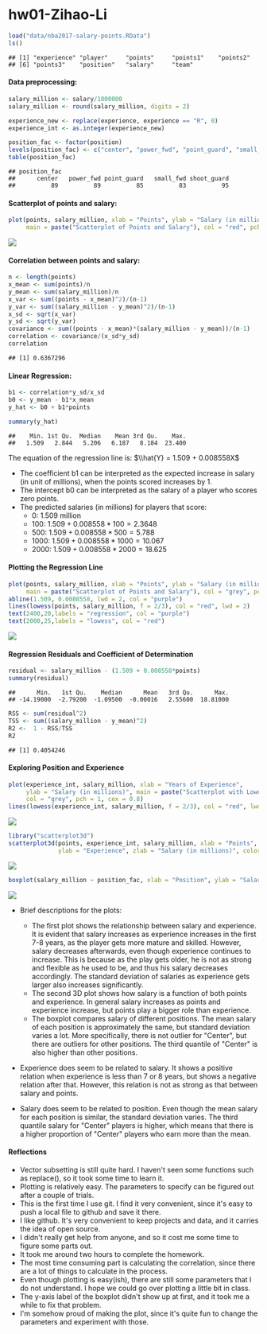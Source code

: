 hw01-Zihao-Li
================

``` r
load("data/nba2017-salary-points.RData")
ls()
```

    ## [1] "experience" "player"     "points"     "points1"    "points2"   
    ## [6] "points3"    "position"   "salary"     "team"

#### Data preprocessing:

``` r
salary_million <- salary/1000000
salary_million <- round(salary_million, digits = 2)

experience_new <- replace(experience, experience == "R", 0)
experience_int <- as.integer(experience_new)

position_fac <- factor(position)
levels(position_fac) <- c("center", "power_fwd", "point_guard", "small_fwd", "shoot_guard")
table(position_fac)
```

    ## position_fac
    ##      center   power_fwd point_guard   small_fwd shoot_guard 
    ##          89          89          85          83          95

#### Scatterplot of points and salary:

``` r
plot(points, salary_million, xlab = "Points", ylab = "Salary (in millions)", 
     main = paste("Scatterplot of Points and Salary"), col = "red", pch = 1, cex = 0.8)
```

<img src="hw01-Zihao-Li_files/figure-markdown_github-ascii_identifiers/unnamed-chunk-3-1.png" style="display: block; margin: auto;" />

#### Correlation between points and salary:

``` r
n <- length(points)
x_mean <- sum(points)/n
y_mean <- sum(salary_million)/n
x_var <- sum((points - x_mean)^2)/(n-1)
y_var <- sum((salary_million - y_mean)^2)/(n-1)
x_sd <- sqrt(x_var)
y_sd <- sqrt(y_var)
covariance <- sum((points - x_mean)*(salary_million - y_mean))/(n-1)
correlation <- covariance/(x_sd*y_sd)
correlation
```

    ## [1] 0.6367296

#### Linear Regression:

``` r
b1 <- correlation*y_sd/x_sd
b0 <- y_mean - b1*x_mean
y_hat <- b0 + b1*points

summary(y_hat)
```

    ##    Min. 1st Qu.  Median    Mean 3rd Qu.    Max. 
    ##   1.509   2.844   5.206   6.187   8.184  23.400

The equation of the regression line is: $\\hat{Y} = 1.509 + 0.008558X$

-   The coefficient b1 can be interpreted as the expected increase in salary (in unit of millions), when the points scored increases by 1.
-   The intercept b0 can be interpreted as the salary of a player who scores zero points.
-   The predicted salaries (in millions) for players that score:
    -   0: 1.509 million
    -   100: 1.509 + 0.008558 \* 100 = 2.3648
    -   500: 1.509 + 0.008558 \* 500 = 5.788
    -   1000: 1.509 + 0.008558 \* 1000 = 10.067
    -   2000: 1.509 + 0.008558 \* 2000 = 18.625

#### Plotting the Regression Line

``` r
plot(points, salary_million, xlab = "Points", ylab = "Salary (in millions)", 
     main = paste("Scatterplot of Points and Salary"), col = "grey", pch = 1, cex = 0.8)
abline(1.509, 0.0088558, lwd = 2, col = "purple")
lines(lowess(points, salary_million, f = 2/3), col = "red", lwd = 2)
text(2400,20,labels = "regression", col = "purple")
text(2000,25,labels = "lowess", col = "red")
```

<img src="hw01-Zihao-Li_files/figure-markdown_github-ascii_identifiers/unnamed-chunk-6-1.png" style="display: block; margin: auto;" />

#### Regression Residuals and Coefficient of Determination

``` r
residual <- salary_million - (1.509 + 0.008558*points)
summary(residual)
```

    ##      Min.   1st Qu.    Median      Mean   3rd Qu.      Max. 
    ## -14.19000  -2.79200  -1.09500  -0.00016   2.55600  18.81000

``` r
RSS <- sum(residual^2)
TSS <- sum((salary_million - y_mean)^2)
R2 <-  1 - RSS/TSS
R2
```

    ## [1] 0.4054246

#### Exploring Position and Experience

``` r
plot(experience_int, salary_million, xlab = "Years of Experience", 
     ylab = "Salary (in millions)", main = paste("Scatterplot with Lowess Smooth"),
     col = "grey", pch = 1, cex = 0.8)
lines(lowess(experience_int, salary_million, f = 2/3), col = "red", lwd = 2)
```

<img src="hw01-Zihao-Li_files/figure-markdown_github-ascii_identifiers/unnamed-chunk-8-1.png" style="display: block; margin: auto;" />

``` r
library("scatterplot3d")
scatterplot3d(points, experience_int, salary_million, xlab = "Points", 
              ylab = "Experience", zlab = "Salary (in millions)", color = "red")
```

<img src="hw01-Zihao-Li_files/figure-markdown_github-ascii_identifiers/unnamed-chunk-8-2.png" style="display: block; margin: auto;" />

``` r
boxplot(salary_million ~ position_fac, xlab = "Position", ylab = "Salary (in millions)", main = paste("Boxplot for Salary and Position"), par(mar=c(6,4,4,4)))
```

<img src="hw01-Zihao-Li_files/figure-markdown_github-ascii_identifiers/unnamed-chunk-8-3.png" style="display: block; margin: auto;" />

-   Brief descriptions for the plots:
    -   The first plot shows the relationship between salary and experience. It is evident that salary increases as experience increases in the first 7-8 years, as the player gets more mature and skilled. However, salary decreases afterwards, even though experience continues to increase. This is because as the play gets older, he is not as strong and flexible as he used to be, and thus his salary decreases accordingly. The standard deviation of salaries as experience gets larger also increases significantly.
    -   The second 3D plot shows how salary is a function of both points and experience. In general salary increases as points and experience increase, but points play a bigger role than experience.
    -   The boxplot compares salary of different positions. The mean salary of each position is approximately the same, but standard deviation varies a lot. More specifically, there is not outlier for "Center", but there are outliers for other positions. The third quantile of "Center" is also higher than other positions.
-   Experience does seem to be related to salary. It shows a positive relation when experience is less than 7 or 8 years, but shows a negative relation after that. However, this relation is not as strong as that between salary and points.

-   Salary does seem to be related to position. Even though the mean salary for each position is similar, the standard deviation varies. The third quantile salary for "Center" players is higher, which means that there is a higher proportion of "Center" players who earn more than the mean.

#### Reflections

-   Vector subsetting is still quite hard. I haven't seen some functions such as replace(), so it took some time to learn it.
-   Plotting is relatively easy. The parameters to specify can be figured out after a couple of trials.
-   This is the first time I use git. I find it very convenient, since it's easy to push a local file to github and save it there.
-   I like github. It's very convenient to keep projects and data, and it carries the idea of open source.
-   I didn't really get help from anyone, and so it cost me some time to figure some parts out.
-   It took me around two hours to complete the homework.
-   The most time consuming part is calculating the correlation, since there are a lot of things to calculate in the process.
-   Even though plotting is easy(ish), there are still some parameters that I do not understand. I hope we could go over plotting a little bit in class.
-   The y-axis label of the boxplot didn't show up at first, and it took me a while to fix that problem.
-   I'm somehow proud of making the plot, since it's quite fun to change the parameters and experiment with those.

